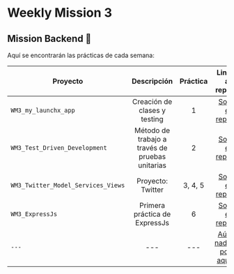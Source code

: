 # Weekly Mission 3
## Mission Backend 🚀

Aquí se encontrarán las prácticas de cada semana:

 Proyecto | Descripción | Práctica | Link al repo |
| ------------- |:-------------:| :-------------:| -----:|
|`WM3_my_launchx_app`| Creación de clases y testing |1|[Soy el repo](https://github.com/dev-LuisSM/WM3_my_launchx_app)|
|`WM3_Test_Driven_Development`| Método de trabajo a través de pruebas unitarias |2|[Soy el repo](https://github.com/dev-LuisSM/WM3_Test_Driven_Development)|
|`WM3_Twitter_Model_Services_Views`| Proyecto: Twitter | 3, 4, 5 |[Soy el repo](https://github.com/dev-LuisSM/WM3_Twitter_Model_Services_Views)|
|`WM3_ExpressJs`| Primera práctica de ExpressJs |6|[Soy el repo](https://github.com/dev-LuisSM/WM3_Express_Js)|
|`---`| --- |---|[Aún nada por aquí]()|
